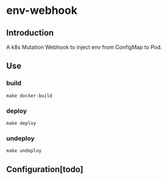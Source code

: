 # env-webhook

## Introduction

A k8s Mutation Webhook to inject env from ConfigMap to Pod.

## Use

### build

~~~ shell
make docker-build
~~~

### deploy

~~~ shell
make deploy
~~~

### undeploy

~~~ shell
make undeploy
~~~

## Configuration[todo]

[//]: # (todo)
